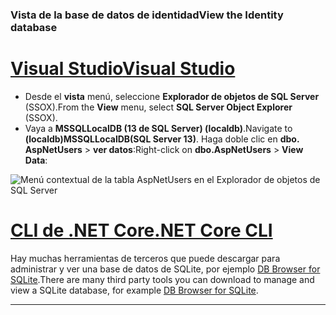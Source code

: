### <a name="view-the-identity-database"></a><span data-ttu-id="d60cd-101">Vista de la base de datos de identidad</span><span class="sxs-lookup"><span data-stu-id="d60cd-101">View the Identity database</span></span>

# <a name="visual-studiotabvisual-studio"></a>[<span data-ttu-id="d60cd-102">Visual Studio</span><span class="sxs-lookup"><span data-stu-id="d60cd-102">Visual Studio</span></span>](#tab/visual-studio) 

* <span data-ttu-id="d60cd-103">Desde el **vista** menú, seleccione **Explorador de objetos de SQL Server** (SSOX).</span><span class="sxs-lookup"><span data-stu-id="d60cd-103">From the **View** menu, select **SQL Server Object Explorer** (SSOX).</span></span>
* <span data-ttu-id="d60cd-104">Vaya a **MSSQLLocalDB (13 de SQL Server) (localdb)**.</span><span class="sxs-lookup"><span data-stu-id="d60cd-104">Navigate to **(localdb)MSSQLLocalDB(SQL Server 13)**.</span></span> <span data-ttu-id="d60cd-105">Haga doble clic en **dbo. AspNetUsers** > **ver datos**:</span><span class="sxs-lookup"><span data-stu-id="d60cd-105">Right-click on **dbo.AspNetUsers** > **View Data**:</span></span>

![Menú contextual de la tabla AspNetUsers en el Explorador de objetos de SQL Server](~/security/authentication/accconfirm/_static/ssox.png)

# <a name="net-core-clitabnetcore-cli"></a>[<span data-ttu-id="d60cd-107">CLI de .NET Core</span><span class="sxs-lookup"><span data-stu-id="d60cd-107">.NET Core CLI</span></span>](#tab/netcore-cli)

<span data-ttu-id="d60cd-108">Hay muchas herramientas de terceros que puede descargar para administrar y ver una base de datos de SQLite, por ejemplo [DB Browser for SQLite](http://sqlitebrowser.org/).</span><span class="sxs-lookup"><span data-stu-id="d60cd-108">There are many third party tools you can download to manage and view a SQLite database, for example [DB Browser for SQLite](http://sqlitebrowser.org/).</span></span>

---